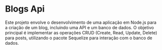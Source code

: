# Blogs Api

Este projeto envolve o desenvolvimento de uma aplicação em Node.js para a criação de um blog, incluindo uma API e um banco de dados. O objetivo principal é implementar as operações CRUD (Create, Read, Update, Delete) para posts, utilizando o pacote Sequelize para interação com o banco de dados.
